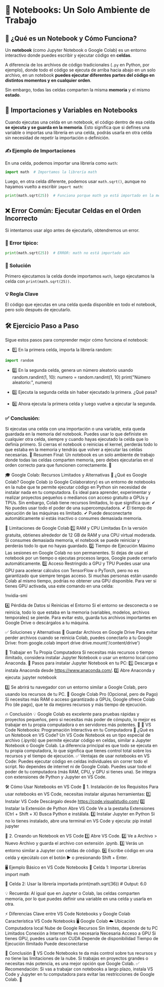 # 📒 Notebooks: Un Solo Ambiente de Trabajo
## 📌 ¿Qué es un Notebook y Cómo Funciona?
Un **notebook** (como Jupyter Notebook o Google Colab) es un entorno interactivo donde puedes escribir y ejecutar código en **celdas**.

A diferencia de los archivos de código tradicionales (`.py` en Python, por ejemplo), donde todo el código se ejecuta de arriba hacia abajo en un solo archivo, en un notebook **puedes ejecutar diferentes partes del código en distintos momentos y en cualquier orden**.

Sin embargo, todas las celdas comparten la misma **memoria** y el mismo **estado**.

## 🔹 Importaciones y Variables en Notebooks
Cuando ejecutas una celda en un notebook, el código dentro de esa celda **se ejecuta y se guarda en la memoria**. Esto significa que si defines una variable o importas una librería en una celda, podrás usarla en otra celda sin necesidad de repetir la importación o definición.

### ✍ Ejemplo de Importaciones
En una celda, podemos importar una librería como `math`:
``` python
import math  # Importamos la librería math
``` 

Luego, en otra celda diferente, podemos usar `math.sqrt()`, aunque no hayamos vuelto a escribir `import math`:
``` python
print(math.sqrt(25))  # Funciona porque math ya está importado en la memoria
``` 

## ❌ Error Común: Ejecutar Celdas en el Orden Incorrecto
Si intentamos usar algo antes de ejecutarlo, obtendremos un error.
### 🔻 Error típico:
``` python
print(math.sqrt(25))  # ERROR: math no está importado aún
``` 

### 🔺 Solución
Primero ejecutamos la celda donde importamos `math`, luego ejecutamos la celda con `print(math.sqrt(25))`.

### 💡 Regla Clave
El código que ejecutas en una celda queda disponible en todo el notebook, pero solo después de ejecutarlo.

## 🛠 Ejercicio Paso a Paso
Sigue estos pasos para comprender mejor cómo funciona el notebook:
- 1️⃣ En la primera celda, importa la librería random:
``` python
import random
``` 

- 2️⃣ En la segunda celda, genera un número aleatorio usando random.randint(1, 10):
numero = random.randint(1, 10)
print("Número aleatorio:", numero)

- 3️⃣ Ejecuta la segunda celda sin haber ejecutado la primera. ¿Qué pasa?
- 4️⃣ Ahora ejecuta la primera celda y luego vuelve a ejecutar la segunda.

### ✅ Conclusión:
Si ejecutas una celda con una importación o una variable, esta queda guardada en la memoria del notebook.
Puedes usar lo que definiste en cualquier otra celda, siempre y cuando hayas ejecutado la celda que lo definía primero.
Si cierras el notebook o reinicias el kernel, perderás todo lo que estaba en la memoria y tendrás que volver a ejecutar las celdas necesarias.
📌 Resumen Final: Un notebook es un solo ambiente de trabajo donde todas las celdas comparten memoria, pero debes ejecutarlas en el orden correcto para que funcionen correctamente. 🚀


🎓 Google Colab: Recursos Limitados y Alternativas
📌 ¿Qué es Google Colab?
Google Colab (o Google Colaboratory) es un entorno de notebooks en la nube que te permite ejecutar código en Python sin necesidad de instalar nada en tu computadora. Es ideal para aprender, experimentar y realizar proyectos pequeños o medianos con acceso gratuito a GPUs y TPUs.
Sin embargo, Colab tiene recursos limitados, lo que significa que:
✔ No puedes usar todo el poder de una supercomputadora.
✔ El tiempo de ejecución de las máquinas es limitado.
✔ Puede desconectarte automáticamente si estás inactivo o consumes demasiada memoria.

🔴 Limitaciones de Google Colab
1️⃣ RAM y CPU Limitadas
En la versión gratuita, obtienes alrededor de 12 GB de RAM y una CPU virtual moderada.
Si consumes demasiada memoria, el notebook se puede reiniciar y perderás todo lo que no hayas guardado.
2️⃣ Tiempo de Ejecución Máximo
Las sesiones en Google Colab no son permanentes.
Si dejas de usar el notebook por un tiempo o ejecutas procesos largos, Google puede cerrarlo automáticamente.
3️⃣ Acceso Restringido a GPU y TPU
Puedes usar una GPU para acelerar cálculos con TensorFlow o PyTorch, pero no es garantizado que siempre tengas acceso.
Si muchas personas están usando Colab al mismo tiempo, podrías no obtener una GPU disponible.
Para ver si tienes GPU activada, usa este comando en una celda:


!nvidia-smi


4️⃣ Pérdida de Datos si Reinicias el Entorno
Si el entorno se desconecta o se reinicia, todo lo que estaba en la memoria (variables, modelos, archivos temporales) se pierde.
Para evitar esto, guarda tus archivos importantes en Google Drive o descárgalos a tu máquina.

✅ Soluciones y Alternativas
🔹 Guardar Archivos en Google Drive
Para evitar perder archivos cuando se reinicia Colab, puedes conectarlo a tu Google Drive:
from google.colab import drive
drive.mount('/content/drive')

🔹 Trabajar en Tu Propia Computadora
Si necesitas más recursos o tiempo ilimitado, considera instalar Jupyter Notebook o usar un entorno local como Anaconda.
📌 Pasos para instalar Jupyter Notebook en tu PC:
1️⃣ Descarga e instala Anaconda desde https://www.anaconda.com/.
2️⃣ Abre Anaconda y ejecuta:
jupyter notebook

3️⃣ Se abrirá tu navegador con un entorno similar a Google Colab, pero usando los recursos de tu PC.
🔹 Google Colab Pro (Opcional, pero de Pago)
Si necesitas más RAM o acceso garantizado a GPUs, Google ofrece Colab Pro (de pago), que te da mejores recursos y más tiempo de ejecución.

🔥 Conclusión
💡 Google Colab es excelente para pruebas rápidas y proyectos pequeños, pero si necesitas más poder de cómputo, lo mejor es trabajar en tu propia computadora o en servidores más potentes. 🚀
📝 VS Code Notebooks: Programación Interactiva en tu Computadora
📌 ¿Qué es un Notebook en VS Code?
Un VS Code Notebook es un tipo especial de archivo (.ipynb) que permite ejecutar código en celdas, similar a Jupyter Notebook o Google Colab. La diferencia principal es que todo se ejecuta en tu propia computadora, lo que significa que tienes control total sobre los recursos y el tiempo de ejecución.
✅ Ventajas de usar notebooks en VS Code:
Puedes ejecutar código en celdas individuales sin correr todo el script.
No dependes de internet ni de Google Colab.
Puedes usar todo el poder de tu computadora (más RAM, CPU, y GPU si tienes una).
Se integra con extensiones de Python y Jupyter en VS Code.

🛠 Cómo Usar Notebooks en VS Code
🔹 1. Instalación de los Requisitos
Para usar notebooks en VS Code, necesitas instalar algunas herramientas:
1️⃣ Instalar VS Code
Descárgalo desde https://code.visualstudio.com/
2️⃣ Instalar la Extensión de Python
Abre VS Code
Ve a la pestaña Extensiones (Ctrl + Shift + X)
Busca Python e instálala.
3️⃣ Instalar Jupyter en Python
Si no lo tienes instalado, abre una terminal en VS Code y ejecuta:
pip install jupyter


🔹 2. Creando un Notebook en VS Code
1️⃣ Abre VS Code.
2️⃣ Ve a Archivo > Nuevo Archivo y guarda el archivo con extensión .ipynb.
3️⃣ Verás un entorno similar a Jupyter con celdas de código.
4️⃣ Escribe código en una celda y ejecútalo con el botón ▶️ o presionando Shift + Enter.

🖥 Ejemplo Básico en VS Code Notebooks
🔹 Celda 1: Importar Librerías
import math

🔹 Celda 2: Usar la librería importada
print(math.sqrt(36))  # Output: 6.0

💡 Recuerda: Al igual que en Jupyter o Colab, las celdas comparten memoria, por lo que puedes definir una variable en una celda y usarla en otra.

⚡ Diferencias Clave entre VS Code Notebooks y Google Colab
Característica
VS Code Notebooks 🖥
Google Colab ☁️
Ubicación
Computadora local
Nube de Google
Recursos
Sin límites, depende de tu PC
Limitados
Conexión a Internet
No es necesaria
Necesaria
Acceso a GPU
Si tienes GPU, puedes usarla con CUDA
Depende de disponibilidad
Tiempo de Ejecución
Ilimitado
Puede desconectarse


🎯 Conclusión
📌 VS Code Notebooks te da más control sobre tus recursos y no tiene las limitaciones de la nube. Si trabajas en proyectos grandes o necesitas más potencia, es una mejor opción que Google Colab.
✅ Recomendación: Si vas a trabajar con notebooks a largo plazo, instala VS Code y Jupyter en tu computadora para evitar las restricciones de Google Colab. 🚀

